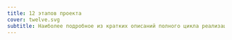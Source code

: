 ```yaml
---
title: 12 этапов проекта
cover: twelve.svg
subtitle: Наиболее подробное из кратких описаний полного цикла реализации творческой идеи
---
```

